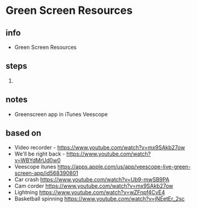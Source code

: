 # Green Screen Resources 

## info  
* Green Screen Resources

## steps  
1. 

## notes  
*  Greenscreen app in iTunes Veescope

## based on  
*  Video recorder - https://www.youtube.com/watch?v=mx9SAkb27ow
*  We'll be right back - https://www.youtube.com/watch?v=WBYdMrUd0w0
*  Veescope itunes https://apps.apple.com/us/app/veescope-live-green-screen-app/id568390801
*  Car crash https://www.youtube.com/watch?v=Ub9-mwSB9PA
*  Cam corder https://www.youtube.com/watch?v=mx9SAkb27ow
*  Lightning https://www.youtube.com/watch?v=wZFnpf4CvE4
*  Basketball spinning https://www.youtube.com/watch?v=jNEetEr_2sc
